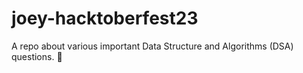 # joey-hacktoberfest23

A repo about various important Data Structure and Algorithms (DSA) questions. 🙂

